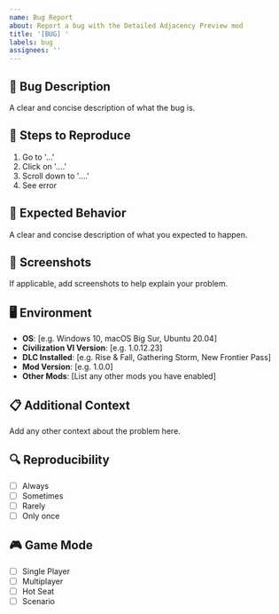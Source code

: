 ```yaml
---
name: Bug Report
about: Report a bug with the Detailed Adjacency Preview mod
title: '[BUG] '
labels: bug
assignees: ''
---
```


## 🐛 Bug Description
A clear and concise description of what the bug is.

## 🔬 Steps to Reproduce
1. Go to '...'
2. Click on '....'
3. Scroll down to '....'
4. See error

## 🎯 Expected Behavior
A clear and concise description of what you expected to happen.

## 📸 Screenshots
If applicable, add screenshots to help explain your problem.

## 🖥️ Environment
- **OS**: [e.g. Windows 10, macOS Big Sur, Ubuntu 20.04]
- **Civilization VI Version**: [e.g. 1.0.12.23]
- **DLC Installed**: [e.g. Rise & Fall, Gathering Storm, New Frontier Pass]
- **Mod Version**: [e.g. 1.0.0]
- **Other Mods**: [List any other mods you have enabled]

## 📋 Additional Context
Add any other context about the problem here.

## 🔍 Reproducibility
- [ ] Always
- [ ] Sometimes  
- [ ] Rarely
- [ ] Only once

## 🎮 Game Mode
- [ ] Single Player
- [ ] Multiplayer
- [ ] Hot Seat
- [ ] Scenario 